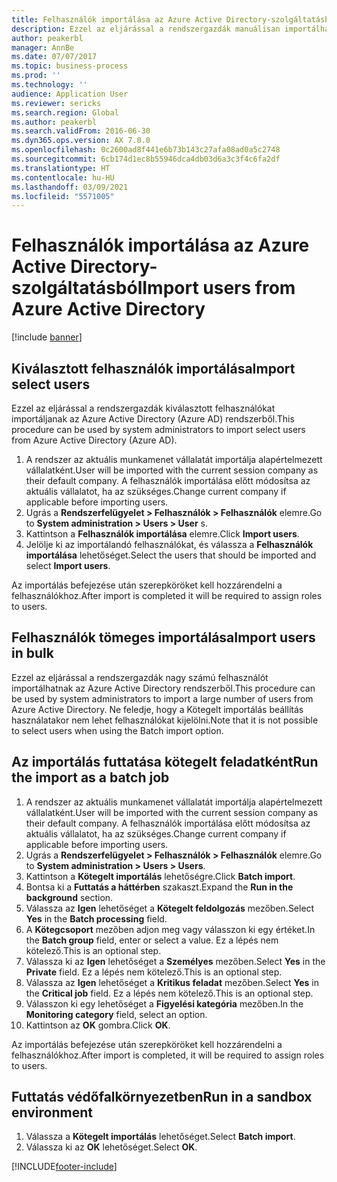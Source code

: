 ```yaml
---
title: Felhasználók importálása az Azure Active Directory-szolgáltatásból
description: Ezzel az eljárással a rendszergazdák manuálisan importálhatnak felhasználókat nagy számú felhasználót importálhatnak az Azure Active Directory rendszerből.
author: peakerbl
manager: AnnBe
ms.date: 07/07/2017
ms.topic: business-process
ms.prod: ''
ms.technology: ''
audience: Application User
ms.reviewer: sericks
ms.search.region: Global
ms.author: peakerbl
ms.search.validFrom: 2016-06-30
ms.dyn365.ops.version: AX 7.0.0
ms.openlocfilehash: 0c2600ad8f441e6b73b143c27afa08ad0a5c2748
ms.sourcegitcommit: 6cb174d1ec8b55946dca4db03d6a3c3f4c6fa2df
ms.translationtype: HT
ms.contentlocale: hu-HU
ms.lasthandoff: 03/09/2021
ms.locfileid: "5571005"
---
```

# <a name="import-users-from-azure-active-directory"></a><span data-ttu-id="4a546-103">Felhasználók importálása az Azure Active Directory-szolgáltatásból</span><span class="sxs-lookup"><span data-stu-id="4a546-103">Import users from Azure Active Directory</span></span>

[!include [banner](../../includes/banner.md)]

## <a name="import-select-users"></a><span data-ttu-id="4a546-104">Kiválasztott felhasználók importálása</span><span class="sxs-lookup"><span data-stu-id="4a546-104">Import select users</span></span>

<span data-ttu-id="4a546-105">Ezzel az eljárással a rendszergazdák kiválasztott felhasználókat importáljanak az Azure Active Directory (Azure AD) rendszerből.</span><span class="sxs-lookup"><span data-stu-id="4a546-105">This procedure can be used by system administrators to import select users from Azure Active Directory (Azure AD).</span></span>

1. <span data-ttu-id="4a546-106">A rendszer az aktuális munkamenet vállalatát importálja alapértelmezett vállalatként.</span><span class="sxs-lookup"><span data-stu-id="4a546-106">User will be imported with the current session company as their default company.</span></span> <span data-ttu-id="4a546-107">A felhasználók importálása előtt módosítsa az aktuális vállalatot, ha az szükséges.</span><span class="sxs-lookup"><span data-stu-id="4a546-107">Change current company if applicable before importing users.</span></span>
2. <span data-ttu-id="4a546-108">Ugrás a **Rendszerfelügyelet > Felhasználók > Felhasználók** elemre.</span><span class="sxs-lookup"><span data-stu-id="4a546-108">Go to **System administration > Users > User** s.</span></span>
3. <span data-ttu-id="4a546-109">Kattintson a **Felhasználók importálása** elemre.</span><span class="sxs-lookup"><span data-stu-id="4a546-109">Click **Import users**.</span></span>
4. <span data-ttu-id="4a546-110">Jelölje ki az importálandó felhasználókat, és válassza a **Felhasználók importálása** lehetőséget.</span><span class="sxs-lookup"><span data-stu-id="4a546-110">Select the users that should be imported and select **Import users**.</span></span>

<span data-ttu-id="4a546-111">Az importálás befejezése után szerepköröket kell hozzárendelni a felhasználókhoz.</span><span class="sxs-lookup"><span data-stu-id="4a546-111">After import is completed it will be required to assign roles to users.</span></span>

## <a name="import-users-in-bulk"></a><span data-ttu-id="4a546-112">Felhasználók tömeges importálása</span><span class="sxs-lookup"><span data-stu-id="4a546-112">Import users in bulk</span></span>

<span data-ttu-id="4a546-113">Ezzel az eljárással a rendszergazdák nagy számú felhasználót importálhatnak az Azure Active Directory rendszerből.</span><span class="sxs-lookup"><span data-stu-id="4a546-113">This procedure can be used by system administrators to import a large number of users from Azure Active Directory.</span></span>
<span data-ttu-id="4a546-114">Ne feledje, hogy a Kötegelt importálás beállítás használatakor nem lehet felhasználókat kijelölni.</span><span class="sxs-lookup"><span data-stu-id="4a546-114">Note that it is not possible to select users when using the Batch import option.</span></span>

## <a name="run-the-import-as-a-batch-job"></a><span data-ttu-id="4a546-115">Az importálás futtatása kötegelt feladatként</span><span class="sxs-lookup"><span data-stu-id="4a546-115">Run the import as a batch job</span></span>
1. <span data-ttu-id="4a546-116">A rendszer az aktuális munkamenet vállalatát importálja alapértelmezett vállalatként.</span><span class="sxs-lookup"><span data-stu-id="4a546-116">User will be imported with the current session company as their default company.</span></span> <span data-ttu-id="4a546-117">A felhasználók importálása előtt módosítsa az aktuális vállalatot, ha az szükséges.</span><span class="sxs-lookup"><span data-stu-id="4a546-117">Change current company if applicable before importing users.</span></span>
2. <span data-ttu-id="4a546-118">Ugrás a **Rendszerfelügyelet > Felhasználók > Felhasználók** elemre.</span><span class="sxs-lookup"><span data-stu-id="4a546-118">Go to **System administration > Users > Users**.</span></span>
3. <span data-ttu-id="4a546-119">Kattintson a **Kötegelt importálás** lehetőségre.</span><span class="sxs-lookup"><span data-stu-id="4a546-119">Click **Batch import**.</span></span>
4. <span data-ttu-id="4a546-120">Bontsa ki a **Futtatás a háttérben** szakaszt.</span><span class="sxs-lookup"><span data-stu-id="4a546-120">Expand the **Run in the background** section.</span></span>
4. <span data-ttu-id="4a546-121">Válassza az **Igen** lehetőséget a **Kötegelt feldolgozás** mezőben.</span><span class="sxs-lookup"><span data-stu-id="4a546-121">Select **Yes** in the **Batch processing** field.</span></span>
6. <span data-ttu-id="4a546-122">A **Kötegcsoport** mezőben adjon meg vagy válasszon ki egy értéket.</span><span class="sxs-lookup"><span data-stu-id="4a546-122">In the **Batch group** field, enter or select a value.</span></span> <span data-ttu-id="4a546-123">Ez a lépés nem kötelező.</span><span class="sxs-lookup"><span data-stu-id="4a546-123">This is an optional step.</span></span>  
7. <span data-ttu-id="4a546-124">Válassza ki az **Igen** lehetőséget a **Személyes** mezőben.</span><span class="sxs-lookup"><span data-stu-id="4a546-124">Select **Yes** in the **Private** field.</span></span> <span data-ttu-id="4a546-125">Ez a lépés nem kötelező.</span><span class="sxs-lookup"><span data-stu-id="4a546-125">This is an optional step.</span></span>  
8. <span data-ttu-id="4a546-126">Válassza az **Igen** lehetőséget a **Kritikus feladat** mezőben.</span><span class="sxs-lookup"><span data-stu-id="4a546-126">Select **Yes** in the **Critical job** field.</span></span> <span data-ttu-id="4a546-127">Ez a lépés nem kötelező.</span><span class="sxs-lookup"><span data-stu-id="4a546-127">This is an optional step.</span></span>  
9. <span data-ttu-id="4a546-128">Válasszon ki egy lehetőséget a **Figyelési kategória** mezőben.</span><span class="sxs-lookup"><span data-stu-id="4a546-128">In the **Monitoring category** field, select an option.</span></span>
10. <span data-ttu-id="4a546-129">Kattintson az **OK** gombra.</span><span class="sxs-lookup"><span data-stu-id="4a546-129">Click **OK**.</span></span>

<span data-ttu-id="4a546-130">Az importálás befejezése után szerepköröket kell hozzárendelni a felhasználókhoz.</span><span class="sxs-lookup"><span data-stu-id="4a546-130">After import is completed, it will be required to assign roles to users.</span></span>

## <a name="run-in-a-sandbox-environment"></a><span data-ttu-id="4a546-131">Futtatás védőfalkörnyezetben</span><span class="sxs-lookup"><span data-stu-id="4a546-131">Run in a sandbox environment</span></span>
1. <span data-ttu-id="4a546-132">Válassza a **Kötegelt importálás** lehetőséget.</span><span class="sxs-lookup"><span data-stu-id="4a546-132">Select **Batch import**.</span></span>
2. <span data-ttu-id="4a546-133">Válassza ki az **OK** lehetőséget.</span><span class="sxs-lookup"><span data-stu-id="4a546-133">Select **OK**.</span></span>


[!INCLUDE[footer-include](../../../../includes/footer-banner.md)]